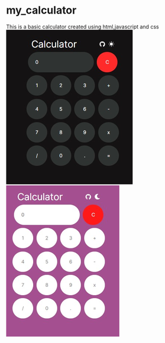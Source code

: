 # my_calculator
This is a basic calculator created using html,javascript and css
![Alt text](dark.png)
![Alt text](light.png)

